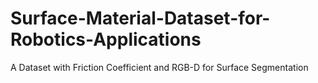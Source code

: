 # Surface-Material-Dataset-for-Robotics-Applications
A Dataset with Friction Coefficient and RGB-D for Surface Segmentation
